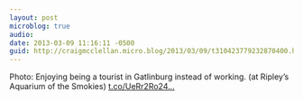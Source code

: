 ```yaml
---
layout: post
microblog: true
audio: 
date: 2013-03-09 11:16:11 -0500
guid: http://craigmcclellan.micro.blog/2013/03/09/t310423779232870400.html
---
```

Photo: Enjoying being a tourist in Gatlinburg instead of working. (at Ripley’s Aquarium of the Smokies) [t.co/UeRr2Ro24...](http://t.co/UeRr2Ro24Q)
